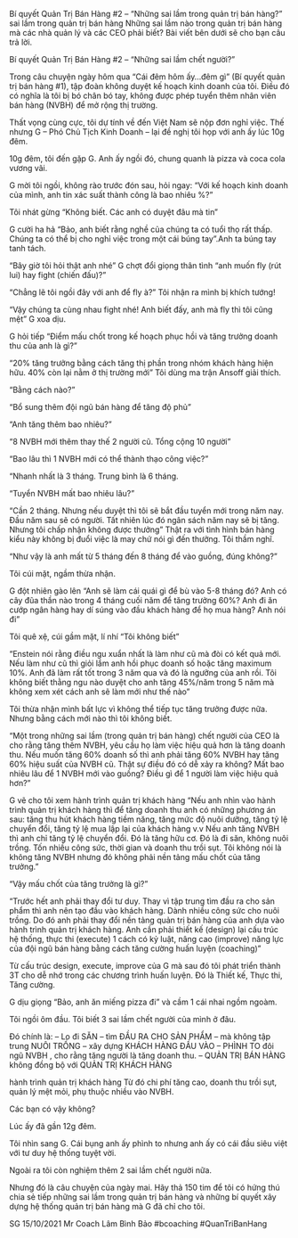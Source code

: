 Bí quyết Quản Trị Bán Hàng #2 – “Những sai lầm trong quản trị bán hàng?”
sai lầm trong quản trị bán hàng
Những sai lầm nào trong quản trị bán hàng mà các nhà quản lý và các CEO phải biết? Bài viết bên dưới sẽ cho bạn câu trả lời.

Bí quyết Quản Trị Bán Hàng #2 – “Những sai lầm chết người?”

Trong câu chuyện ngày hôm qua “Cái đêm hôm ấy…đêm gì” (Bí quyết quản trị bán hàng #1), tập đoàn không duyệt kế hoạch kinh doanh của tôi. Điều đó có nghĩa là tôi bị bó chân bó tay, không được phép tuyển thêm nhân viên bán hàng (NVBH) để mở rộng thị trường.

Thất vọng cùng cực, tôi dự tính về đến Việt Nam sẽ nộp đơn nghỉ việc. Thế nhưng G – Phó Chủ Tịch Kinh Doanh – lại đề nghị tôi họp với anh ấy lúc 10g đêm.

10g đêm, tôi đến gặp G. Anh ấy ngồi đó, chung quanh là pizza và coca cola vương vãi.

G mời tôi ngồi, không rào trước đón sau, hỏi ngay:
“Với kế hoạch kinh doanh của mình, anh tin xác suất thành công là bao nhiêu %?”

Tôi nhát gừng “Không biết. Các anh có duyệt đâu mà tin”

G cười ha hả “Bảo, anh biết rằng nghề của chúng ta có tuổi thọ rất thấp. Chúng ta có thể bị cho nghỉ việc trong một cái búng tay”.Anh ta búng tay tanh tách.

“Bây giờ tôi hỏi thật anh nhé” G chợt đổi giọng thân tình “anh muốn fly (rút lui) hay fight (chiến đấu)?”

“Chẳng lẽ tôi ngồi đây với anh để fly à?” Tôi nhận ra mình bị khích tướng!

“Vậy chúng ta cùng nhau fight nhé! Anh biết đấy, anh mà fly thì tôi cũng mệt” G xoa dịu.

G hỏi tiếp “Điểm mấu chốt trong kế hoạch phục hồi và tăng trưởng doanh thu của anh là gì?”

“20% tăng trưởng bằng cách tăng thị phần trong nhóm khách hàng hiện hữu. 40% còn lại nằm ở thị trường mới” Tôi dùng ma trận Ansoff giải thích.

“Bằng cách nào?”

“Bổ sung thêm đội ngũ bán hàng để tăng độ phủ”

“Anh tăng thêm bao nhiêu?”

“8 NVBH mới thêm thay thế 2 người cũ. Tổng cộng 10 người”

“Bao lâu thì 1 NVBH mới có thể thành thạo công việc?”

“Nhanh nhất là 3 tháng. Trung bình là 6 tháng.

“Tuyển NVBH mất bao nhiêu lâu?”

“Cần 2 tháng. Nhưng nếu duyệt thì tôi sẽ bắt đầu tuyển mới trong năm nay. Đầu năm sau sẽ có người. Tất nhiên lúc đó ngân sách năm nay sẽ bị tăng. Nhưng tôi chấp nhận không được thưởng” Thật ra với tình hình bán hàng kiểu này không bị đuổi việc là may chứ nói gì đến thưởng. Tôi thầm nghĩ.

“Như vậy là anh mất từ 5 tháng đến 8 tháng để vào guồng, đúng không?”

Tôi cúi mặt, ngầm thừa nhận.

G đột nhiên gào lên “Anh sẽ làm cái quái gì để bù vào 5-8 tháng đó? Anh có cây đũa thần nào trong 4 tháng cuối năm để tăng trưởng 60%? Anh đi ăn cướp ngân hàng hay dí súng vào đầu khách hàng để họ mua hàng? Anh nói đi”

Tôi quê xệ, cúi gầm mặt, lí nhí “Tôi không biết”

“Enstein nói rằng điều ngu xuẩn nhất là làm như cũ mà đòi có kết quả mới. Nếu làm như cũ thì giỏi lắm anh hồi phục doanh số hoặc tăng maximum 10%. Anh đã làm rất tốt trong 3 năm qua và đó là ngưỡng của anh rồi. Tôi không biết thằng ngu nào duyệt cho anh tăng 45%/năm trong 5 năm mà không xem xét cách anh sẽ làm mới như thế nào”

Tôi thừa nhận mình bất lực vì không thể tiếp tục tăng trưởng được nữa. Nhưng bằng cách mới nào thì tôi không biết.

“Một trong những sai lầm (trong quản trị bán hàng) chết người của CEO là cho rằng tăng thêm NVBH, yêu cầu họ làm việc hiệu quả hơn là tăng doanh thu. Nếu muốn tăng 60% doanh số thì anh phải tăng 60% NVBH hay tăng 60% hiệu suất của NVBH cũ. Thật sự điều đó có dễ xảy ra không? Mất bao nhiêu lâu để 1 NVBH mới vào guồng? Điều gì để 1 người làm việc hiệu quả hơn?”

G vẽ cho tôi xem hành trình quản trị khách hàng “Nếu anh nhìn vào hành trình quản trị khách hàng thì để tăng doanh thu anh có những phương án sau: tăng thu hút khách hàng tiềm năng, tăng mức độ nuôi dưỡng, tăng tỷ lệ chuyển đổi, tăng tỷ lệ mua lập lại của khách hàng v.v Nếu anh tăng NVBH thì anh chỉ tăng tỷ lệ chuyển đổi. Đó là tăng hữu cơ. Đó là đi săn, không nuôi trồng. Tốn nhiều công sức, thời gian và doanh thu trồi sụt. Tôi không nói là không tăng NVBH nhưng đó không phải nền tảng mấu chốt của tăng trưởng.”

“Vậy mấu chốt của tăng trưởng là gì?”

“Trước hết anh phải thay đổi tư duy. Thay vì tập trung tìm đầu ra cho sản phẩm thì anh nên tạo đầu vào khách hàng. Dành nhiều công sức cho nuôi trồng. Do đó anh phải thay đổi nền tảng quản trị bán hàng của anh dựa vào hành trình quản trị khách hàng. Anh cần phải thiết kế (design) lại cấu trúc hệ thống, thực thi (execute) 1 cách có kỷ luật, nâng cao (improve) năng lực của đội ngũ bán hàng bằng cách tăng cường huấn luyện (coaching)”

Từ cấu trúc design, execute, improve của G mà sau đó tôi phát triển thành 3T cho dễ nhớ trong các chương trình huấn luyện. Đó là Thiết kế, Thực thi, Tăng cường.

G dịu giọng “Bảo, anh ăn miếng pizza đi” và cầm 1 cái nhai ngồm ngoàm.

Tôi ngồi ôm đầu. Tôi biết 3 sai lầm chết người của mình ở đâu.

Đó chính là:
– Lo đi SĂN – tìm ĐẦU RA CHO SẢN PHẨM – mà không tập trung NUÔI TRỒNG – xây dựng KHÁCH HÀNG ĐẦU VÀO
– PHÌNH TO đôi ngũ NVBH , cho rằng tăng người là tăng doanh thu.
– QUẢN TRỊ BÁN HÀNG không đồng bộ với QUẢN TRỊ KHÁCH HÀNG

hành trình quản trị khách hàng
Từ đó chi phí tăng cao, doanh thu trồi sụt, quản lý mệt mỏi, phụ thuộc nhiều vào NVBH.

Các bạn có vậy không?

Lúc ấy đã gần 12g đêm.

Tôi nhìn sang G. Cái bụng anh ấy phình to nhưng anh ấy có cái đầu siêu việt với tư duy hệ thống tuyệt vời.

Ngoài ra tôi còn nghiệm thêm 2 sai lầm chết người nữa.

Nhưng đó là câu chuyện của ngày mai. Hãy thả 150 tim để tôi có hứng thú chia sẻ tiếp những sai lầm trong quản trị bán hàng và những bí quyết xây dựng hệ thống quản trị bán hàng mà G đã chỉ cho tôi.

SG 15/10/2021
Mr Coach
Lâm Bình Bảo
#bcoaching #QuanTriBanHang
